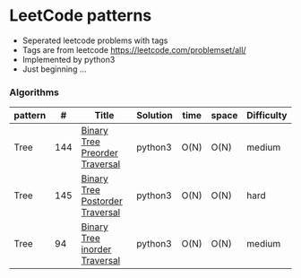 # LeetCode patterns
- Seperated leetcode problems with tags
- Tags are from leetcode https://leetcode.com/problemset/all/
- Implemented by python3
- Just beginning ...

### Algorithms
                    
| pattern |\# | Title | Solution | time | space | Difficulty |
| ------------- | ------------- | ------------- | ------------- | ------------- | ------------- | ------------- |
|Tree| 144 | [Binary Tree Preorder Traversal](https://github.com/Jzmo/leetcodeTag/tree/master/tree/Binary%20Tree%20Preorder%20Traversal) | python3 | O(N) | O(N) | medium |
|Tree| 145 | [Binary Tree Postorder Traversal](https://github.com/Jzmo/leetcodeTag/tree/master/tree/Binary%20Tree%20Postorder%20Traversal) | python3 | O(N) | O(N) | hard |
|Tree| 94 | [Binary Tree inorder Traversal](https://github.com/Jzmo/leetcodeTag/tree/master/tree/Binary%20Tree%20inorder%20Traversal) | python3 | O(N) | O(N) | medium |
